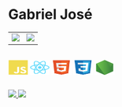 <h1>Gabriel José </h1>

<table>
  <tr>
    <td>
      <img src="https://streak-stats.demolab.com?user=GabrielJose123&theme=dark&hide_border=true" />
    </td>
    <td>
      <img src="https://github-readme-stats.vercel.app/api/top-langs/?username=GabrielJose123&layout=compact&theme=dark" />
    </td>
  </tr>
</table>

<div style="display: inline_block"><br>
  <img align="center" alt="Gabriel-Js" height="30" width="40" src="https://raw.githubusercontent.com/devicons/devicon/master/icons/javascript/javascript-plain.svg">
  <img align="center" alt="Gabriel-React" height="30" width="40" src="https://raw.githubusercontent.com/devicons/devicon/master/icons/react/react-original.svg">
  <img align="center" alt="Gabrie-HTML" height="30" width="40" src="https://raw.githubusercontent.com/devicons/devicon/master/icons/html5/html5-original.svg">
  <img align="center" alt="Gabriel-CSS" height="30" width="40" src="https://raw.githubusercontent.com/devicons/devicon/master/icons/css3/css3-original.svg">
  <img align="center" alt="node-js" height="30" width="40" src="https://raw.githubusercontent.com/devicons/devicon/master/icons/nodejs/nodejs-original.svg">
</div>

##

<div> 
 <a href="mailto:gabrieljoseroberto@hotmail.com">
  <img src="https://img.shields.io/badge/Outlook-%230078D4?style=for-the-badge&logo=microsoft-outlook&logoColor=white">
</a>
 <a href="https://www.linkedin.com/in/gabriel-josé-roberto" target="_blank">
  <img src="https://img.shields.io/badge/-LinkedIn-%230077B5?style=for-the-badge&logo=linkedin&logoColor=white">
</a>
</div>
